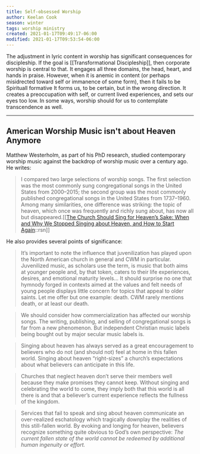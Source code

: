 ```yaml
---
title: Self-obsessed Worship
author: Keelan Cook
season: winter
tags: worship ministry
created: 2021-01-17T09:49:17-06:00
modified: 2021-01-17T09:53:54-06:00
---
```

The adjustment in lyric content in worship has significant consequences for discipleship. If the goal is [[Transformational Discipleship]], then corporate worship is central to that. It engages all three domains, the head, heart, and hands in praise. However, when it is anemic in content (or perhaps misidrected toward self or immanence of some form), then it fails to be Spirituall formative It forms us, to be certain, but in the wrong direction. It creates a preoccupation with self, or current lived experiences, and sets our eyes too low. In some ways, worship should for us to contemplate transcendence as well.

---
 ## American Worship Music isn't about Heaven Anymore

 Matthew Westerholm, as part of his PhD research, studied contemporary worship music against the backdrop of worship music over a century ago. He writes:

 >I compared two large selections of worship songs. The first selection was the most commonly sung congregational songs in the United States from 2000–2015; the second group was the most commonly published congregational songs in the United States from 1737–1960. Among many similarities, one difference was striking: the topic of heaven, which once was frequently and richly sung about, has now all but disappeared.[[[The Church Should Sing for Heaven’s Sake: When and Why We Stopped Singing about Heaven, and How to Start Again](https://www.9marks.org/article/the-church-should-sing-for-heavens-sake-when-and-why-we-stopped-singing-about-heaven-and-how-to-start-again/#annotations:O6lqWESaEeuY-s9JavAGHA)::rsn]]

 He also provides several points of significance:

 > It’s important to note the influence that juvenilization has played upon the North American church in general and CWM in particular. Juvenilized music, as scholars use the term, is music that both aims at younger people and, by that token, caters to their life experiences, desires, and emotional maturity levels... It should surprise no one that hymnody forged in contexts aimed at the values and felt needs of young people displays little concern for topics that appeal to older saints. Let me offer but one example: death. CWM rarely mentions death, or at least our death.

 >We should consider how commercialization has affected our worship songs. The writing, publishing, and selling of congregational songs is far from a new phenomenon. But independent Christian music labels being bought out by major secular music labels is.

>Singing about heaven has always served as a great encouragement to believers who do not (and should not) feel at home in this fallen world. Singing about heaven “right-sizes” a church’s expectations about what believers can anticipate in this life.

>Churches that neglect heaven don’t serve their members well because they make promises they cannot keep. Without singing and celebrating the world to come, they imply both that this world is all there is and that a believer’s current experience reflects the fullness of the kingdom.

>Services that fail to speak and sing about heaven communicate an over-realized eschatology which tragically downplay the realities of this still-fallen world. By evoking and longing for heaven, believers recognize something quite obvious to God’s own perspective: *The current fallen state of the world cannot be redeemed by additional human ingenuity or effort.*



